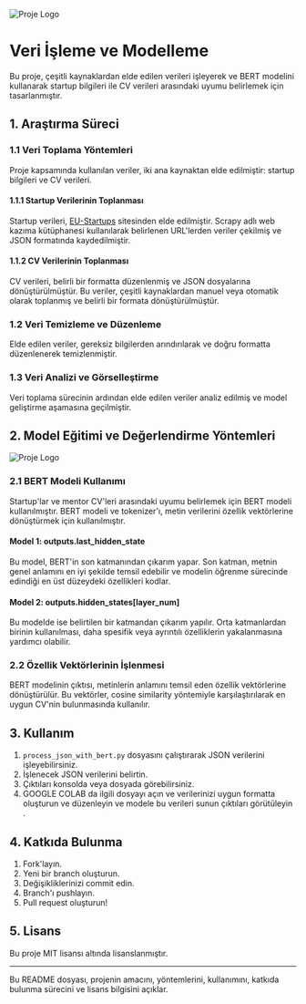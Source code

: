 

![Proje Logo](https://cdn-images-1.medium.com/max/1200/1*qa1QXLhPeFNexxwIoz9Sgg.jpeg)
# Veri İşleme ve Modelleme

Bu proje, çeşitli kaynaklardan elde edilen verileri işleyerek ve BERT modelini kullanarak startup bilgileri ile CV verileri arasındaki uyumu belirlemek için tasarlanmıştır.

## 1. Araştırma Süreci

### 1.1 Veri Toplama Yöntemleri

Proje kapsamında kullanılan veriler, iki ana kaynaktan elde edilmiştir: startup bilgileri ve CV verileri.

#### 1.1.1 Startup Verilerinin Toplanması

Startup verileri, [EU-Startups]([link](https://www.eu-startups.com/directory/)) sitesinden elde edilmiştir. Scrapy adlı web kazıma kütüphanesi kullanılarak belirlenen URL'lerden veriler çekilmiş ve JSON formatında kaydedilmiştir.

#### 1.1.2 CV Verilerinin Toplanması

CV verileri, belirli bir formatta düzenlenmiş ve JSON dosyalarına dönüştürülmüştür. Bu veriler, çeşitli kaynaklardan manuel veya otomatik olarak toplanmış ve belirli bir formata dönüştürülmüştür.

### 1.2 Veri Temizleme ve Düzenleme

Elde edilen veriler, gereksiz bilgilerden arındırılarak ve doğru formatta düzenlenerek temizlenmiştir.

### 1.3 Veri Analizi ve Görselleştirme

Veri toplama sürecinin ardından elde edilen veriler analiz edilmiş ve model geliştirme aşamasına geçilmiştir.

## 2. Model Eğitimi ve Değerlendirme Yöntemleri
![Proje Logo](https://cdn-images-1.medium.com/max/1200/1*mKmre9aQoAOdsTzbHnXCRA.jpeg)

### 2.1 BERT Modeli Kullanımı

Startup'lar ve mentor CV'leri arasındaki uyumu belirlemek için BERT modeli kullanılmıştır. BERT modeli ve tokenizer'ı, metin verilerini özellik vektörlerine dönüştürmek için kullanılmıştır.

#### Model 1: outputs.last_hidden_state

Bu model, BERT'in son katmanından çıkarım yapar. Son katman, metnin genel anlamını en iyi şekilde temsil edebilir ve modelin öğrenme sürecinde edindiği en üst düzeydeki özellikleri kodlar.

#### Model 2: outputs.hidden_states[layer_num]

Bu modelde ise belirtilen bir katmandan çıkarım yapılır. Orta katmanlardan birinin kullanılması, daha spesifik veya ayrıntılı özelliklerin yakalanmasına yardımcı olabilir.

### 2.2 Özellik Vektörlerinin İşlenmesi

BERT modelinin çıktısı, metinlerin anlamını temsil eden özellik vektörlerine dönüştürülür. Bu vektörler, cosine similarity yöntemiyle karşılaştırılarak en uygun CV'nin bulunmasında kullanılır.

## 3. Kullanım

1. `process_json_with_bert.py` dosyasını çalıştırarak JSON verilerini işleyebilirsiniz.
2. İşlenecek JSON verilerini belirtin.
3. Çıktıları konsolda veya dosyada görebilirsiniz.
4. GOOGLE COLAB da ilgili dosyayı açın ve verilerinizi uygun formatta oluşturun ve düzenleyin ve modele bu verileri sunun çıktıları görütüleyin .
## 4. Katkıda Bulunma

1. Fork'layın.
2. Yeni bir branch oluşturun.
3. Değişikliklerinizi commit edin.
4. Branch'ı pushlayın.
5. Pull request oluşturun!

## 5. Lisans

Bu proje MIT lisansı altında lisanslanmıştır.

---

Bu README dosyası, projenin amacını, yöntemlerini, kullanımını, katkıda bulunma sürecini ve lisans bilgisini açıklar.
